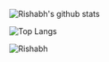 
<!--
**alphaion/alphaion** is a ✨ _special_ ✨ repository because its `README.md` (this file) appears on your GitHub profile.

Here are some ideas to get you started:

- 🔭 I’m currently working on ...
- 🌱 I’m currently learning ...
- 👯 I’m looking to collaborate on ...
- 🤔 I’m looking for help with ...
- 💬 Ask me about ...
- 📫 How to reach me: ...
- 😄 Pronouns: ...
- ⚡ Fun fact: ...
-->
![Rishabh's github stats](https://github-readme-stats.vercel.app/api?username=alphaion&show_icons=true&hide_border=true) 

![Top Langs](https://github-readme-stats.vercel.app/api/top-langs/?username=alphaion&layout=compact&hide_border=true)

![Rishabh](https://komarev.com/ghpvc/?username=alphaion)
